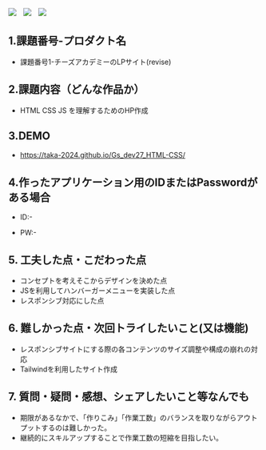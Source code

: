 <img src="https://img.shields.io/badge/-CSS3-1572B6.svg?logo=css3&style=flat">　<img src="https://img.shields.io/badge/-HTML5-333.svg?logo=html5&style=flat">　<img src="https://img.shields.io/badge/Javascript-276DC3.svg?logo=javascript&style=flat">



## 1.課題番号-プロダクト名

  - 課題番号1-チーズアカデミーのLPサイト(revise)


## 2.課題内容（どんな作品か）

  - HTML CSS JS を理解するためのHP作成


## 3.DEMO

- https://taka-2024.github.io/Gs_dev27_HTML-CSS/


## 4.作ったアプリケーション用のIDまたはPasswordがある場合

- ID:-

- PW:-


## 5. 工夫した点・こだわった点

- コンセプトを考えそこからデザインを決めた点
- JSを利用してハンバーガーメニューを実装した点 
- レスポンシブ対応にした点


## 6. 難しかった点・次回トライしたいこと(又は機能)

- レスポンシブサイトにする際の各コンテンツのサイズ調整や構成の崩れの対応
- Tailwindを利用したサイト作成


## 7. 質問・疑問・感想、シェアしたいこと等なんでも

- 期限があるなかで、「作りこみ」「作業工数」のバランスを取りながらアウトプットするのは難しかった。
- 継続的にスキルアップすることで作業工数の短縮を目指したい。

